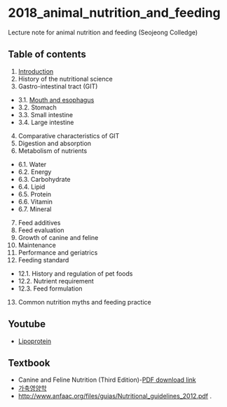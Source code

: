 # 2018_animal_nutrition_and_feeding
Lecture note for animal nutrition and feeding (Seojeong Colledge)

## Table of contents
1. [Introduction](https://youngjunna.github.io/2018/02/02/CANF-Introduction/)  
2. History of the nutritional science  
3. Gastro-intestinal tract (GIT)  
  + 3.1. [Mouth and esophagus](https://youngjunna.github.io/2018/02/05/CANF-Mouth)  
  + 3.2. Stomach  
  + 3.3. Small intestine  
  + 3.4. Large intestine  
4. Comparative characteristics of GIT  
5. Digestion and absorption  
6. Metabolism of nutrients
  + 6.1. Water  
  + 6.2. Energy  
  + 6.3. Carbohydrate  
  + 6.4. Lipid  
  + 6.5. Protein  
  + 6.6. Vitamin  
  + 6.7. Mineral
7. Feed additives  
8. Feed evaluation  
9. Growth of canine and feline  
10. Maintenance  
11. Performance and geriatrics  
12. Feeding standard  
  + 12.1. History and regulation of pet foods  
  + 12.2. Nutrient requirement  
  + 12.3. Feed formulation  
13. Common nutrition myths and feeding practice  

## Youtube
- [Lipoprotein](https://www.youtube.com/watch?v=qglYWog3o8M)

## Textbook
- Canine and Feline Nutrition (Third Edition)-[PDF download link](http://library.aceondo.net/ebooks/Home_Economics/Canine_and_Feline_Nutrition.pdf)
- [가축영양학](http://press.knou.ac.kr/goods/textBookView.do?condCmdtCode=9788920909443&condLscValue=001&condYr=&condSmst=)  
- http://www.anfaac.org/files/guias/Nutritional_guidelines_2012.pdf . 
